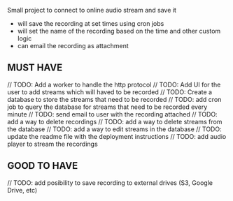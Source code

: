 Small project to connect to online audio stream and save it
- will save the recording at set times using cron jobs
- will set the name of the recording based on the time and other custom logic
- can email the recording as attachment

## MUST HAVE
// TODO: Add a worker to handle the http protocol
// TODO: Add UI for the user to add streams which will haved to be recorded
// TODO: Create a database to store the streams that need to be recorded
// TODO: add cron job to query the database for streams that need to be recorded every minute
// TODO: send email to user with the recording attached
// TODO: add a way to delete recordings
// TODO: add a way to delete streams from the database
// TODO: add a way to edit streams in the database
// TODO: update the readme file with the deployment instructions
// TODO: add audio player to stream the recordings

## GOOD TO HAVE
// TODO: add posibility to save recording to external drives (S3, Google Drive, etc)
